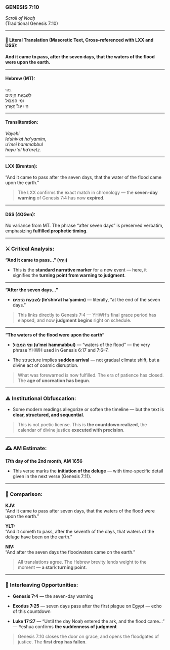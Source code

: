 ### **GENESIS 7:10**

_Scroll of Noaḥ_  
(Traditional Genesis 7:10)

---

#### 📜 Literal Translation (Masoretic Text, Cross-referenced with LXX and DSS):

**And it came to pass, after the seven days, that the waters of the flood were upon the earth.**

---

#### Hebrew (MT):

וַיְהִי  
לְשִׁבְעַת הַיָּמִים  
וּמֵי הַמַּבּוּל  
הָיוּ עַל־הָאָרֶץ

---

#### Transliteration:

_Vayehi  
le’shivʿat ha’yamim,  
u’mei hammabbul  
hayu ʿal ha’aretz._

---

#### LXX (Brenton):

“And it came to pass after the seven days, that the water of the flood came upon the earth.”

> The LXX confirms the exact match in chronology — the **seven-day warning** of Genesis 7:4 has now **expired**.

---

#### DSS (4QGen):

No variance from MT. The phrase “after seven days” is preserved verbatim, emphasizing **fulfilled prophetic timing**.

---

### ⚔️ Critical Analysis:

**“And it came to pass…” (וַיְהִי)**

- This is the **standard narrative marker** for a new event — here, it signifies the **turning point from warning to judgment**.
    

---

**“After the seven days…”**

- **לְשִׁבְעַת הַיָּמִים (le’shivʿat ha’yamim)** — literally, “at the end of the seven days.”
    

> This links directly to Genesis 7:4 — YHWH’s final grace period has elapsed, and now **judgment begins** right on schedule.

---

**“The waters of the flood were upon the earth”**

- **וּמֵי הַמַּבּוּל (u’mei hammabbul)** — “waters of the flood” — the very phrase YHWH used in Genesis 6:17 and 7:6–7.
    
- The structure implies **sudden arrival** — not gradual climate shift, but a divine act of cosmic disruption.
    

> What was forewarned is now fulfilled. The era of patience has closed. The **age of uncreation has begun**.

---

### ⚠️ Institutional Obfuscation:

- Some modern readings allegorize or soften the timeline — but the text is **clear, structured, and sequential**.
    

> This is not poetic license. This is **the countdown realized**, the calendar of divine justice **executed with precision**.

---

### 🕰️ AM Estimate:

**17th day of the 2nd month, AM 1656**

- This verse marks the **initiation of the deluge** — with time-specific detail given in the next verse (Genesis 7:11).
    

---

### 📖 Comparison:

**KJV:**  
“And it came to pass after seven days, that the waters of the flood were upon the earth.”

**YLT:**  
“And it cometh to pass, after the seventh of the days, that waters of the deluge have been on the earth.”

**NIV:**  
“And after the seven days the floodwaters came on the earth.”

> All translations agree. The Hebrew brevity lends weight to the moment — **a stark turning point**.

---

### 🔗 Interleaving Opportunities:

- **Genesis 7:4** — the seven-day warning
    
- **Exodus 7:25** — seven days pass after the first plague on Egypt — echo of this countdown
    
- **Luke 17:27** — “Until the day Noaḥ entered the ark, and the flood came…” — Yeshua confirms **the suddenness of judgment**
    

> Genesis 7:10 closes the door on grace, and opens the floodgates of justice. The **first drop has fallen**.